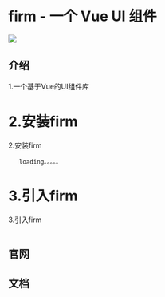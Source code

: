 # firm - 一个 Vue UI 组件

<img src="https://img.shields.io/github/license/jumodada/vueXin.svg" />

## 介绍
1.一个基于Vue的UI组件库


   2.安装firm
=======
   2.安装firm

   ```
      loading。。。。。
   ```     


   3.引入firm
=======
   3.引入firm

   ```
  
   ```
   

## 官网


## 文档



